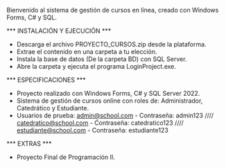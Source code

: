 Bienvenido al sistema de gestión de cursos en línea, creado con Windows Forms, C# y SQL.

*** INSTALACIÓN Y EJECUCIÓN ***
- Descarga el archivo PROYECTO_CURSOS.zip desde la plataforma.
- Extrae el contenido en una carpeta a tu elección.
- Instala la base de datos (De la carpeta BD) con SQL Server.
- Abre la carpeta y ejecuta el programa LoginProject.exe.

*** ESPECIFICACIONES ***
- Proyecto realizado con Windows Forms, C# y SQL Server 2022.
- Sistema de gestión de cursos online con roles de: Administrador, Catedrático y Estudiante.
- Usuarios de prueba: admin@school.com - Contraseña: admin123 //// catedratico@school.com - Contraseña: catedratico123 //// estudiante@school.com - Contraseña: estudiante123

*** EXTRAS ***
- Proyecto Final de Programación II.
